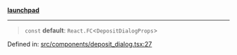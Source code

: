 [**launchpad**](index.md)

***

> `const` **default**: `React.FC`\<`DepositDialogProps`\>

Defined in: [src/components/deposit\_dialog.tsx:27](https://github.com/victorbratov/launchpad/blob/d1815ef1a573b42ac1f231f3f3d6617bddce6dbe/src/components/deposit_dialog.tsx#L27)
